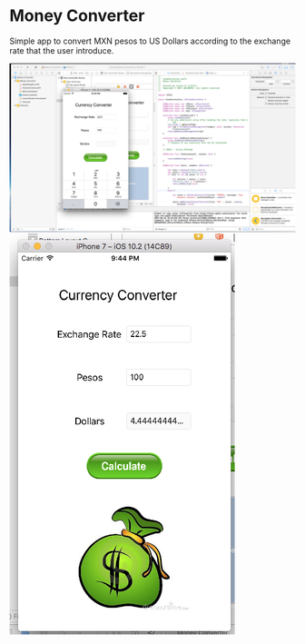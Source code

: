 # Money Converter

Simple app to convert MXN pesos to US Dollars according to the exchange rate that the user introduce.

![1](https://raw.githubusercontent.com/jluisfgarza/Swift/master/Money%20Converter/1.png)
![2](https://raw.githubusercontent.com/jluisfgarza/Swift/master/Money%20Converter/2.png)
